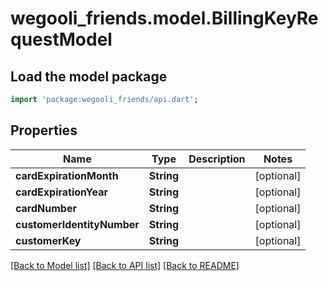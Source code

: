 # wegooli_friends.model.BillingKeyRequestModel

## Load the model package

```dart
import 'package:wegooli_friends/api.dart';
```

## Properties

| Name                       | Type       | Description | Notes      |
| -------------------------- | ---------- | ----------- | ---------- |
| **cardExpirationMonth**    | **String** |             | [optional] |
| **cardExpirationYear**     | **String** |             | [optional] |
| **cardNumber**             | **String** |             | [optional] |
| **customerIdentityNumber** | **String** |             | [optional] |
| **customerKey**            | **String** |             | [optional] |

[[Back to Model list]](../README.md#documentation-for-models)
[[Back to API list]](../README.md#documentation-for-api-endpoints)
[[Back to README]](../README.md)
